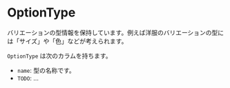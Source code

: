 # OptionType

バリエーションの型情報を保持しています。例えば洋服のバリエーションの型には「サイズ」や「色」などが考えられます。

`OptionType` は次のカラムを持ちます。

- `name`: 型の名称です。
- `TODO`: ...
